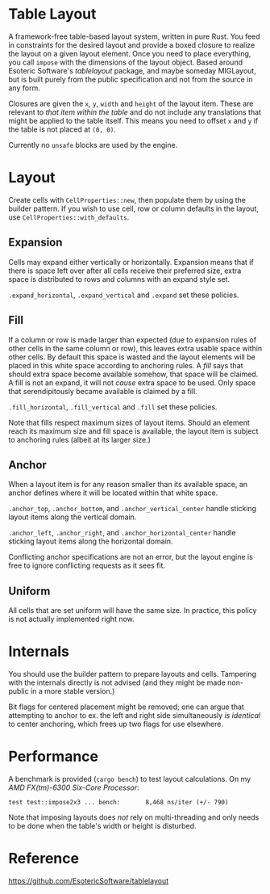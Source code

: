 # Table Layout
A framework-free table-based layout system, written in pure Rust. You feed in constraints for the desired layout and provide a boxed closure to realize the layout on a given layout element. Once you need to place everything, you call `impose` with the dimensions of the layout object. Based around Esoteric Software's *tablelayout* package, and maybe someday MIGLayout, but is built purely from the public specification and not from the source in any form.

Closures are given the `x`, `y`, `width` and `height` of the layout item. These are relevant to *that item within the table* and do not include any translations that might be applied to the table itself. This means you need to offset `x` and `y` if the table is not placed at `(0, 0)`.

Currently no `unsafe` blocks are used by the engine.

# Layout
Create cells with `CellProperties::new`, then populate them by using the builder pattern. If you wish to use cell, row or column defaults in the layout, use `CellProperties::with_defaults`.

## Expansion
Cells may expand either vertically or horizontally. Expansion means that if there is space left over after all cells receive their preferred size, extra space is distributed to rows and columns with an expand style set.

`.expand_horizontal`, `.expand_vertical` and `.expand` set these policies.

## Fill
If a column or row is made larger than expected (due to expansion rules of other cells in the same column or row), this leaves extra usable space within other cells. By default this space is wasted and the layout elements will be placed in this white space according to anchoring rules. A *fill* says that should extra space become available somehow, that space will be claimed. A fill is not an expand, it will not *cause* extra space to be used. Only space that serendipitously became available is claimed by a fill.

`.fill_horizontal`, `.fill_vertical` and `.fill` set these policies.

Note that fills respect maximum sizes of layout items. Should an element reach its maximum size and fill space is available, the layout item is subject to anchoring rules (albeit at its larger size.)

## Anchor
When a layout item is for any reason smaller than its available space, an anchor defines where it will be located within that white space.

`.anchor_top`, `.anchor_bottom`, and `.anchor_vertical_center` handle sticking layout items along the vertical domain.

`.anchor_left`, `.anchor_right`, and `.anchor_horizontal_center` handle sticking layout items along the horizontal domain.

Conflicting anchor specifications are not an error, but the layout engine is free to ignore conflicting requests as it sees fit.

## Uniform

All cells that are set uniform will have the same size. In practice, this policy is not actually implemented right now.

# Internals
You should use the builder pattern to prepare layouts and cells. Tampering with the internals directly is not advised (and they might be made non-public in a more stable version.)

Bit flags for centered placement might be removed; one can argue that attempting to anchor to ex. the left and right side simultaneously *is identical* to center anchoring, which frees up two flags for use elsewhere.

# Performance

A benchmark is provided (`cargo bench`) to test layout calculations. On my *AMD FX(tm)-6300 Six-Core Processor*:

```
test test::impose2x3 ... bench:       8,468 ns/iter (+/- 790)
```

Note that imposing layouts does *not* rely on multi-threading and only needs to be done when the table's width or height is disturbed.

# Reference
https://github.com/EsotericSoftware/tablelayout